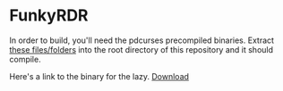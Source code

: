 # FunkyRDR
In order to build, you'll need the pdcurses precompiled binaries. Extract [these files/folders](http://www.jeffpizano.com/funkyrdr/FunkyRDR-pdcurses-bin.zip) into the root directory of this repository and it should compile.

Here's a link to the binary for the lazy. [Download](http://www.jeffpizano.com/funkyrdr/funk.zip)
